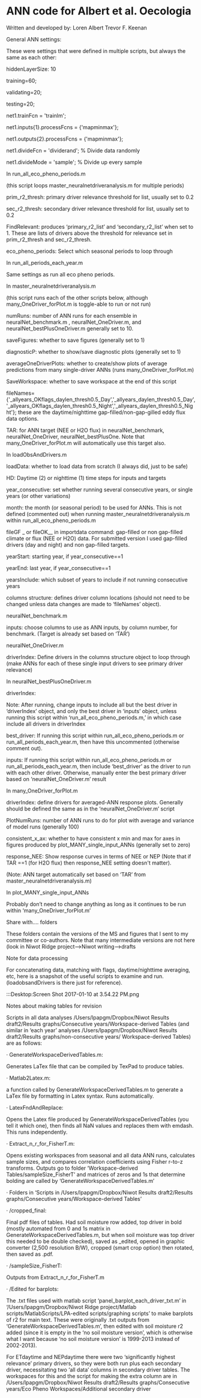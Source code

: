 # ANN code for Albert et al. Oecologia

Written and developed by:
Loren Albert
Trevor F. Keenan

General ANN settings:

These were settings that were defined in multiple scripts, but always the same as each other:

hiddenLayerSize: 10

training=60;

validating=20;

testing=20;

net1.trainFcn = 'trainlm';

net1.inputs{1}.processFcns = {'mapminmax'};    

net1.outputs{2}.processFcns = {'mapminmax'};

net1.divideFcn = 'dividerand';  % Divide data randomly

net1.divideMode = 'sample';  % Divide up every sample

 

In run_all_eco_pheno_periods.m

(this script loops master_neuralnetdriveranalysis.m for multiple periods)

prim_r2_thresh: primary driver relevance threshold for list, usually set to 0.2

sec_r2_thresh: secondary driver relevance threshold for list, usually set to 0.2

FindRelevant: produces ‘primary_r2_list’ and ‘secondary_r2_list’ when set to 1.  These are lists of drivers above the threshold for relevance set in prim_r2_thresh and sec_r2_thresh.

eco_pheno_periods: Select which seasonal periods to loop through

 

In run_all_periods_each_year.m

Same settings as run all eco pheno periods.

 

In master_neuralnetdriveranalysis.m

(this script runs each of the other scripts below, although many_OneDriver_forPlot.m is toggle-able to run or not run)

numRuns: number of ANN runs for each ensemble in neuralNet_benchmark.m , neuralNet_OneDriver.m, and neuralNet_bestPlusOneDriver.m  generally set to 10.

saveFigures: whether to save figures (generally set to 1)

diagnosticP: whether to show/save diagnostic plots (generally set to 1)

averageOneDriverPlots: whether to create/show plots of average predictions from many single-driver ANNs (runs many_OneDriver_forPlot.m)

SaveWorkspace: whether to save workspace at the end of this script

fileNames={'_allyears_OKflags_daylen_thresh0.5_Day','_allyears_daylen_thresh0.5_Day', '_allyears_OKflags_daylen_thresh0.5_Night','_allyears_daylen_thresh0.5_Night'}; these are the daytime/nighttime gap-filled/non-gap-gilled eddy flux data  options.

TAR: for ANN target (NEE or H2O flux) in neuralNet_benchmark, neuralNet_OneDriver, neuralNet_bestPlusOne. Note that many_OneDriver_forPlot.m will automatically use this target also.

 

In loadObsAndDrivers.m

loadData: whether to load data from scratch (I always did, just to be safe)

HD: Daytime (2) or nighttime (1) time steps for inputs and targets

year_consecutive: set whether running several consecutive years, or single years (or other variations)

month: the month (or seasonal period) to be used for ANNs.  This is not defined (commented out) when running master_neuralnetdriveranalysis.m within run_all_eco_pheno_periods.m

fileGF _ or fileOK__ in importdata command: gap-filled or non gap-filled climate or flux (NEE or H2O) data. For submitted version I used gap-filled drivers (day and night) and non gap-filled targets.

yearStart: starting year, if year_consecutive==1

yearEnd:  last year, if year_consecutive==1

yearsInclude: which subset of years to include if not running consecutive years

columns structure: defines driver column locations (should not need to be changed unless data changes are made to ‘fileNames’ object).

 

neuralNet_benchmark.m

inputs: choose columns to use as ANN inputs, by column number, for benchmark.  (Target is already set based on ‘TAR’)

 

neuralNet_OneDriver.m

driverIndex: Define drivers in the columns structure object to loop through (make ANNs for each of these single input drivers to see primary driver relevance)

 

In neuralNet_bestPlusOneDriver.m

driverIndex:

Note: After running, change inputs to include all but the best driver in ‘driverIndex’ object, and only the best driver in ‘inputs’ object, unless running this script within ‘run_all_eco_pheno_periods.m,’ in which case include all drivers in driverIndex

best_driver: If running this script within run_all_eco_pheno_periods.m or run_all_periods_each_year.m, then have this uncommented (otherwise comment out).

inputs: If running this script within run_all_eco_pheno_periods.m or run_all_periods_each_year.m, then include ‘best_driver’ as the driver to run with each other driver.  Otherwise, manually enter the best primary driver based on ‘neuralNet_OneDriver.m’ result

 

In many_OneDriver_forPlot.m

driverIndex: define drivers for averaged-ANN response plots.  Generally should be defined the same as in the ‘neuralNet_OneDriver.m’ script

PlotNumRuns: number of ANN runs to do for plot with average and variance of model runs (generally 100)

consistent_x_ax: whether to have consistent x min and max for axes in figures produced by plot_MANY_single_input_ANNs (generally set to zero)

response_NEE: Show response curves in terms of NEE or NEP (Note that if TAR ==1 (for H2O flux) then response_NEE setting doesn't matter).

(Note: ANN target automatically set based on ‘TAR’ from master_neuralnetdriveranalysis.m)

 

In plot_MANY_single_input_ANNs

Probably don’t need to change anything as long as it continues to be run within ‘many_OneDriver_forPlot.m’

 

 

Share with.... folders

These folders contain the versions of the MS and figures that I sent to my committee or co-authors.  Note that many intermediate versions are not here (look in Niwot Ridge project-->Niwot writing-->drafts

 

Note for data processing

For concatenating data, matching with flags, daytime/nighttime averaging, etc, here is a snapshot of the useful scripts to examine and run. (loadobsandDrivers is there just for reference).

 

:::Desktop:Screen Shot 2017-01-10 at 3.54.22 PM.png

 

Notes about making tables for revision

Scripts in all data analyses /Users/lpapgm/Dropbox/Niwot Results draft2/Results graphs/Consecutive years/Workspace-derived Tables (and similar in ‘each year’ analyses /Users/lpapgm/Dropbox/Niwot Results draft2/Results graphs/non-consecutive years/ Workspace-derived Tables) are as follows:

 

·      GenerateWorkspaceDerivedTables.m:

Generates LaTex file that can be compiled by TexPad to produce tables.

 

·      Matlab2Latex.m:

a function called by GenerateWorkspaceDerivedTables.m to generate a LaTex file by formatting in Latex syntax.  Runs automatically.

 

·      LatexFndAndReplace:

Opens the Latex file produced by GenerateWorkspaceDerivedTables (you tell it which one), then finds all NaN values and replaces them with emdash.  This runs independently.

 

·      Extract_n_r_for_FisherT.m:

Opens existing workspaces from seasonal and all data ANN runs, calculates sample sizes, and compares correlation coefficients using Fisher r-to-z transforms. Outputs go to folder ‘Workspace-derived Tables/sampleSize_FisherT’ and matrices of zeros and 1s that determine bolding are called by ‘GenerateWorkspaceDerivedTables.m’

 

·      Folders in ‘Scripts in /Users/lpapgm/Dropbox/Niwot Results draft2/Results graphs/Consecutive years/Workspace-derived Tables’

 

·      /cropped_final:

Final pdf files of tables.  Had soil moisture row added, top driver in bold (mostly automated from 0 and 1s matrix in GenerateWorkspaceDerivedTables.m, but when soil moisture was top driver this needed to be double checked), saved as _edited, opened in graphic converter (2,500 resolution B/W), cropped (smart crop option) then rotated, then saved as .pdf.

 

·      /sampleSize_FisherT:

Outputs from Extract_n_r_for_FisherT.m

 

·      /Edited for barplots:

The .txt files used with matlab script ‘panel_barplot_each_driver_txt.m’ in ‘/Users/lpapgm/Dropbox/Niwot Ridge project/Matlab scripts/MatlabScripts/LPA-edited scripts/graphing scripts’ to make barplots of r2 for main text.  These were originally .txt outputs from ‘GenerateWorkspaceDerivedTables.m’, then edited with soil moisture r2 added (since it is empty in the ‘no soil moisture version’, which is otherwise what I want because ‘no soil moisture version’ is 1999-2013 instead of 2002-2013).

 

For ETdaytime and NEPdaytime there were two ‘significantly highest relevance’ primary drivers, so they were both run plus each secondary driver, necessitating two ‘all data’ columns in secondary driver tables.  The workspaces for this and the script for making the extra column are in /Users/lpapgm/Dropbox/Niwot Results draft2/Results graphs/Consecutive years/Eco Pheno Workspaces/Additional secondary driver



